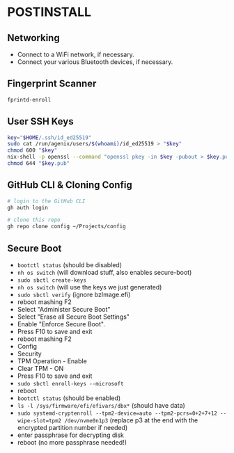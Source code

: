 # POSTINSTALL

## Networking

- Connect to a WiFi network, if necessary.
- Connect your various Bluetooth devices, if necessary.

## Fingerprint Scanner

```bash
fprintd-enroll
```

## User SSH Keys

```bash
key="$HOME/.ssh/id_ed25519"
sudo cat /run/agenix/users/$(whoami)/id_ed25519 > "$key"
chmod 600 "$key"
nix-shell -p openssl --command "openssl pkey -in $key -pubout > $key.pub"
chmod 644 "$key.pub"
```

## GitHub CLI & Cloning Config

```bash
# login to the GitHub CLI
gh auth login

# clone this repo
gh repo clone config ~/Projects/config
```

## Secure Boot

- `bootctl status` (should be disabled)
- `nh os switch` (will download stuff, also enables secure-boot)
- `sudo sbctl create-keys`
- `nh os switch` (will use the keys we just generated)
- `sudo sbctl verify` (ignore bzImage.efi)
- reboot mashing F2
- Select "Administer Secure Boot"
- Select "Erase all Secure Boot Settings"
- Enable "Enforce Secure Boot".
- Press F10 to save and exit
- reboot mashing F2
- Config
- Security
- TPM Operation - Enable
- Clear TPM - ON
- Press F10 to save and exit
- `sudo sbctl enroll-keys --microsoft`
- reboot
- `bootctl status` (should be enabled)
- `ls -l /sys/firmware/efi/efivars/dbx*` (should have data)
- `sudo systemd-cryptenroll --tpm2-device=auto --tpm2-pcrs=0+2+7+12 --wipe-slot=tpm2 /dev/nvme0n1p3` (replace p3 at the end with the encrypted partition number if needed)
- enter passphrase for decrypting disk
- reboot (no more passphrase needed!)
